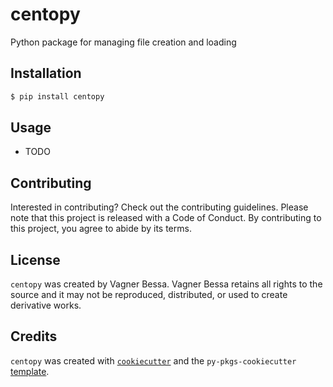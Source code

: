# centopy

Python package for managing file creation and loading

## Installation

```bash
$ pip install centopy
```

## Usage

- TODO

## Contributing

Interested in contributing? Check out the contributing guidelines. Please note that this project is released with a Code of Conduct. By contributing to this project, you agree to abide by its terms.

## License

`centopy` was created by Vagner Bessa. Vagner Bessa retains all rights to the source and it may not be reproduced, distributed, or used to create derivative works.

## Credits

`centopy` was created with [`cookiecutter`](https://cookiecutter.readthedocs.io/en/latest/) and the `py-pkgs-cookiecutter` [template](https://github.com/py-pkgs/py-pkgs-cookiecutter).
